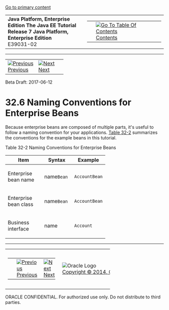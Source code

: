 [Go to primary content](#BEGIN)

<table>
<colgroup>
<col width="50%" />
<col width="50%" />
</colgroup>
<tbody>
<tr class="odd">
<td><strong>Java Platform, Enterprise Edition The Java EE Tutorial</strong><br />
<strong>Release 7 Java Platform, Enterprise Edition</strong><br />
E39031-02</td>
<td><table>
<tbody>
<tr class="odd">
<td> </td>
<td><a href="toc.htm"><img src="../../dcommon/gifs/toc.gif" alt="Go To Table Of Contents" /><br />
<span class="icon">Contents</span></a></td>
</tr>
</tbody>
</table></td>
</tr>
</tbody>
</table>

-----

<table>
<tbody>
<tr class="odd">
<td><a href="ejb-intro005.htm"><img src="../../dcommon/gifs/leftnav.gif" alt="Previous" /><br />
<span class="icon">Previous</span></a> </td>
<td><a href="ejb-intro007.htm"><img src="../../dcommon/gifs/rightnav.gif" alt="Next" /><br />
<span class="icon">Next</span></a></td>
<td> </td>
</tr>
</tbody>
</table>

Beta Draft: 2017-06-12

# 32.6 Naming Conventions for Enterprise Beans

Because enterprise beans are composed of multiple parts, it's useful to
follow a naming convention for your applications. [Table 32-2](#GIPLL)
summarizes the conventions for the example beans in this tutorial.

Table 32-2 Naming Conventions for Enterprise Beans

<table style="width:63%;">
<colgroup>
<col width="0%" />
<col width="30%" />
<col width="33%" />
</colgroup>
<thead>
<tr class="header">
<th>Item</th>
<th>Syntax</th>
<th>Example</th>
</tr>
</thead>
<tbody>
<tr class="odd">
<td><p>Enterprise bean name</p></td>
<td><p><span class="variable">name</span><code dir="ltr">Bean</code></p></td>
<td><p><code dir="ltr">AccountBean</code></p></td>
</tr>
<tr class="even">
<td><p>Enterprise bean class</p></td>
<td><p><span class="variable">name</span><code dir="ltr">Bean</code></p></td>
<td><p><code dir="ltr">AccountBean</code></p></td>
</tr>
<tr class="odd">
<td><p>Business interface</p></td>
<td><p><span class="variable">name</span></p></td>
<td><p><code dir="ltr">Account</code></p></td>
</tr>
</tbody>
</table>

  

-----

<table style="width:66%;">
<colgroup>
<col width="33%" />
<col width="0%" />
<col width="33%" />
</colgroup>
<tbody>
<tr class="odd">
<td><table style="width:96%;">
<colgroup>
<col width="0%" />
<col width="48%" />
<col width="48%" />
</colgroup>
<tbody>
<tr class="odd">
<td> </td>
<td><a href="ejb-intro005.htm"><img src="../../dcommon/gifs/leftnav.gif" alt="Previous" /><br />
<span class="icon">Previous</span></a> </td>
<td><a href="ejb-intro007.htm"><img src="../../dcommon/gifs/rightnav.gif" alt="Next" /><br />
<span class="icon">Next</span></a></td>
</tr>
</tbody>
</table></td>
<td><img src="../../dcommon/gifs/oracle.gif" alt="Oracle Logo" class="copyrightlogo" /> <a href="../../dcommon/html/cpyr.htm"><br />
<span class="copyrightlogo">Copyright © 2014, Oracle and/or its affiliates. All rights reserved.</span></a></td>
<td><table>
<tbody>
<tr class="odd">
<td> </td>
<td><a href="toc.htm"><img src="../../dcommon/gifs/toc.gif" alt="Go To Table Of Contents" /><br />
<span class="icon">Contents</span></a></td>
</tr>
</tbody>
</table></td>
</tr>
</tbody>
</table>

ORACLE CONFIDENTIAL. For authorized use only. Do not distribute to third parties.
